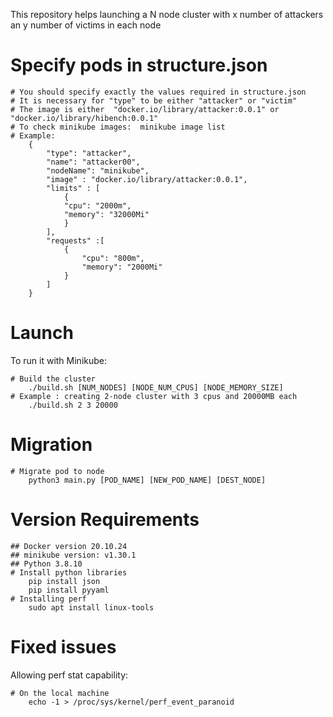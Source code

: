 This repository helps launching a N node cluster with x number of attackers an y number of victims in each node
# Specify pods in structure.json
```console
# You should specify exactly the values required in structure.json
# It is necessary for "type" to be either "attacker" or "victim" 
# The image is either  "docker.io/library/attacker:0.0.1" or "docker.io/library/hibench:0.0.1"
# To check minikube images:  minikube image list
# Example:  
    {
        "type": "attacker",
        "name": "attacker00",
        "nodeName": "minikube",
        "image" : "docker.io/library/attacker:0.0.1",
        "limits" : [
            {
            "cpu": "2000m",
            "memory": "32000Mi"    
            }
        ],
        "requests" :[
            {
                "cpu": "800m",
                "memory": "2000Mi"    
            }
        ]
    }    
```

# Launch

To run it with Minikube:
```console
# Build the cluster
    ./build.sh [NUM_NODES] [NODE_NUM_CPUS] [NODE_MEMORY_SIZE]
# Example : creating 2-node cluster with 3 cpus and 20000MB each
    ./build.sh 2 3 20000
```

# Migration 
```console
# Migrate pod to node
    python3 main.py [POD_NAME] [NEW_POD_NAME] [DEST_NODE]
```

# Version Requirements
```console
## Docker version 20.10.24
## minikube version: v1.30.1
## Python 3.8.10
# Install python libraries
    pip install json
    pip install pyyaml
# Installing perf
    sudo apt install linux-tools
```
# Fixed issues
Allowing perf stat capability:
```console
# On the local machine
    echo -1 > /proc/sys/kernel/perf_event_paranoid
```
